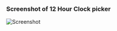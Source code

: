 ### Screenshot of 12 Hour Clock picker

![Screenshot](http://weareoutman.github.io/clockpicker/assets/images/screenshot-1.png)
